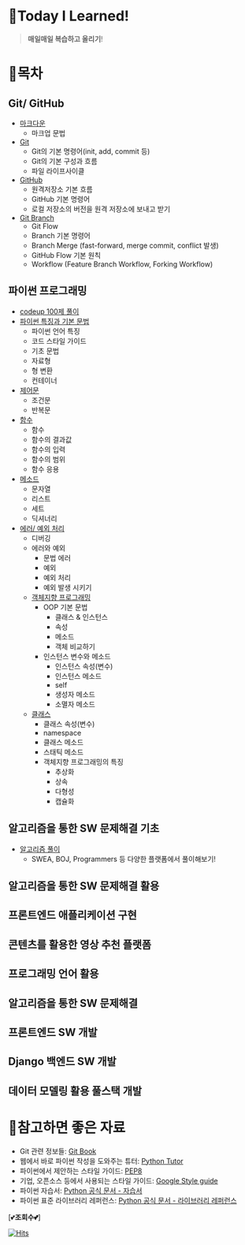# 📝Today I Learned!

> **매일매일 복습하고 올리기**!


# 📁목차

## Git/ GitHub

  - [마크다운](https://github.com/psun0610/TIL/blob/master/markdown/%EB%A7%88%ED%81%AC%EB%8B%A4%EC%9A%B4.md)
    - 마크업 문법
  - [Git](https://github.com/psun0610/TIL/blob/master/Git/Git.md)
    - Git의 기본 명령어(init, add, commit 등)
    - Git의 기본 구성과 흐름
    - 파일 라이프사이클
  - [GitHub](https://github.com/psun0610/TIL/blob/master/Git/GitHub.md)
    - 원격저장소 기본 흐름
    - GitHub 기본 명령어
    - 로컬 저장소의 버전을 원격 저장소에 보내고 받기
  - [Git Branch](https://github.com/psun0610/TIL/blob/master/Git/Git_Branch.md)
    - Git Flow
    - Branch 기본 명령어
    - Branch Merge (fast-forward, merge commit, conflict 발생)
    - GitHub Flow 기본 원칙
    - Workflow (Feature Branch Workflow, Forking Workflow)



## 파이썬 프로그래밍

  - [codeup 100제 풀이](https://github.com/psun0610/TIL/tree/master/Python/codeup)
  - [파이썬 특징과 기본 문법](https://github.com/psun0610/TIL/blob/master/Python/Python1_%EA%B8%B0%EC%B4%88.md)
    - 파이썬 언어 특징
    - 코드 스타일 가이드
    - 기초 문법
    - 자료형
    - 형 변환
    - 컨테이너
  - [제어문](https://github.com/psun0610/TIL/blob/master/Python/Python2_%EC%A0%9C%EC%96%B4%EB%AC%B8.md)
    - 조건문
    - 반복문
  - [함수](https://github.com/psun0610/TIL/blob/master/Python/Python3_%ED%95%A8%EC%88%98.md)
    - 함수
    - 함수의 결과값
    - 함수의 입력
    - 함수의 범위
    - 함수 응용
  - [메소드](https://github.com/psun0610/TIL/blob/master/Python/Python4_%EB%A9%94%EC%86%8C%EB%93%9C.md)
      - 문자열
      - 리스트
      - 세트
      - 딕셔너리
  - [에러/ 예외 처리](https://github.com/psun0610/TIL/blob/master/Python/Python5_%EC%97%90%EB%9F%AC_%EC%98%88%EC%99%B8%EC%B2%98%EB%A6%AC.md)
      - 디버깅
      - 에러와 예외
          - 문법 에러
          - 예외
          - 예외 처리
          - 예외 발생 시키기
      - [객체지향 프로그래밍](https://github.com/psun0610/TIL/blob/master/Python/Python6_%EA%B0%9D%EC%B2%B4%EC%A7%80%ED%96%A5.md)
          - OOP 기본 문법
              - 클래스 & 인스턴스
              - 속성
              - 메소드
              - 객체 비교하기
          - 인스턴스 변수와 메소드
              - 인스턴스 속성(변수)
              - 인스턴스 메소드
              - self
              - 생성자 메소드
              - 소멸자 메소드
      - [클래스](https://github.com/psun0610/TIL/blob/master/Python/Python7_%ED%81%B4%EB%9E%98%EC%8A%A4.md)
          - 클래스 속성(변수)
          - namespace
          - 클래스 메소드
          - 스태틱 메소드
          - 객체지향 프로그래밍의 특징
              - 추상화
              - 상속
              - 다형성
              - 캡슐화

## 알고리즘을 통한 SW 문제해결 기초
- [알고리즘 풀이](https://github.com/psun0610/TIL/tree/master/Algorithm_Practice)
    - SWEA, BOJ, Programmers 등 다양한 플랫폼에서 풀이해보기!


## 알고리즘을 통한 SW 문제해결 활용

## 프론트엔드 애플리케이션 구현

## 콘텐츠를 활용한 영상 추천 플랫폼

## 프로그래밍 언어 활용

## 알고리즘을 통한 SW 문제해결

## 프론트엔드 SW 개발

## Django 백엔드 SW 개발

## 데이터 모델링 활용 풀스택 개발



# 🧷참고하면 좋은 자료

- Git 관련 정보들: [Git Book](https://git-scm.com/book/ko/v2)
- 웹에서 바로 파이썬 작성을 도와주는 튜터: [Python Tutor](https://pythontutor.com/)
- 파이썬에서 제안하는 스타일 가이드: [PEP8](https://www.python.org/dev/peps/pep-0008/) 
- 기업, 오픈소스 등에서 사용되는 스타일 가이드: [Google Style guide](https://google.github.io/styleguide/pyguide.html)
- 파이썬 자습서: [Python 공식 문서 - 자습서](https://docs.python.org/ko/3/tutorial/index.html)
- 파이썬 표준 라이브러리 레퍼런스: [Python 공식 문서 - 라이브러리 레퍼런스](https://docs.python.org/ko/3/library/index.html)



[💕**조회수💕**]

[![Hits](https://hits.seeyoufarm.com/api/count/incr/badge.svg?url=https%3A%2F%2Fgithub.com%2Fpsun0610&count_bg=%23FFACC5&title_bg=%2338B2D2C7&icon=&icon_color=%23E7E7E7&title=TIL&edge_flat=false)](https://hits.seeyoufarm.com)
